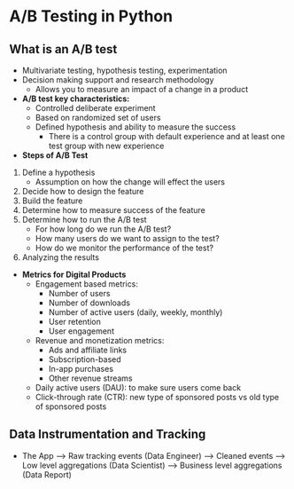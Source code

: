 # A/B Testing in Python

## What is an A/B test
- Multivariate testing, hypothesis testing, experimentation
- Decision making support and research methodology
  - Allows you to measure an impact of a change in a product
- __A/B test key characteristics:__
  - Controlled deliberate experiment
  - Based on randomized set of users
  - Defined hypothesis and ability to measure the success
    - There is a control group with default experience and at least one test group with new experience
- __Steps of A/B Test__
1. Define a hypothesis
   - Assumption on how the change will effect the users
2. Decide how to design the feature
3. Build the feature
4. Determine how to measure success of the feature
5. Determine how to run the A/B test
   - For how long do we run the A/B test?
   - How many users do we want to assign to the test?
   - How do we monitor the performance of the test?
6. Analyzing the results
- __Metrics for Digital Products__
  - Engagement based metrics:
    - Number of users
    - Number of downloads
    - Number of active users (daily, weekly, monthly)
    - User retention
    - User engagement
  - Revenue and monetization metrics:
    - Ads and affiliate links
    - Subscription-based
    - In-app purchases
    - Other revenue streams
  - Daily active users (DAU): to make sure users come back
  - Click-through rate (CTR): new type of sponsored posts vs old type of sponsored posts
  
## Data Instrumentation and Tracking
- The App --> Raw tracking events (Data Engineer) --> Cleaned events --> Low level aggregations (Data Scientist) --> Business level aggregations (Data Report)